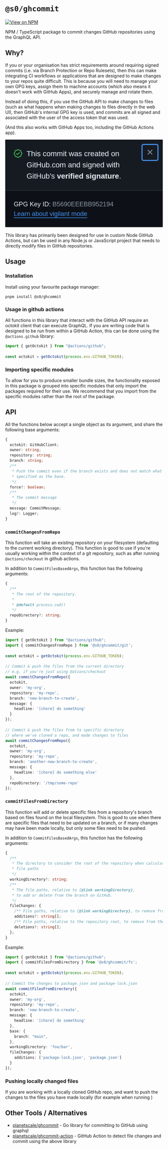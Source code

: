 # `@s0/ghcommit`

[![View on NPM](https://badgen.net/npm/v/@s0/ghcommit)](https://www.npmjs.com/package/@s0/ghcommit)

NPM / TypeScript package to commit changes GitHub repositories using the GraphQL API.

## Why?

If you or your organisation has strict requirements
around requiring signed commits (i.e. via Branch Protection or Repo Rulesets), then this can make integrating CI workflows or applications that are designed to make changes to your repos quite difficult. This is because you will need to manage your own GPG keys, assign them to machine accounts (which also means it doesn't work with GitHub Apps), and securely manage and rotate them.

Instead of doing this, if you use the GitHub API to make changes to files (such as what happens when making changes to files directly in the web UI), then GitHub's internal GPG key is used, and commits are all signed and associated with the user of the access token that was used.

(And this also works with GitHub Apps too, including the GitHub Actions app).

![](docs/verified.png)

This library has primarily been designed for use in custom Node GitHub Actions, but can be used in any Node.js or JavaScript project that needs to directly modify files in GitHub repositories.

## Usage

### Installation

Install using your favourite package manager:

```
pnpm install @s0/ghcommit
```

### Usage in github actions

All functions in this library that interact with the GitHub API require an octokit client that can execute GraphQL. If you are writing code that is designed to be run from within a GitHub Action, this can be done using the `@actions.github` library:

```ts
import { getOctokit } from "@actions/github";

const octokit = getOctokit(process.env.GITHUB_TOKEN);
```

### Importing specific modules

To allow for you to produce smaller bundle sizes, the functionality exposed in this package is grouped into specific modules that only import the packages required for their use. We recommend that you import from the specific modules rather than the root of the package.

## API

All the functions below accept a single object as its argument, and share the following base arguments:

<!-- TODO: point to some generated docs instead of including a code snippet -->


```ts
{
  octokit: GitHubClient;
  owner: string;
  repository: string;
  branch: string;
  /**
   * Push the commit even if the branch exists and does not match what was
   * specified as the base.
   */
  force?: boolean;
  /**
   * The commit message
   */
  message: CommitMessage;
  log?: Logger;
}
```

### `commitChangesFromRepo`

This function will take an existing repository on your filesystem (defaulting to the current working directory). This function is good to use if you're usually working within the context of a git repository, such as after running `@actions/checkout` in github actions.

In addition to `CommitFilesBasedArgs`, this function has the following arguments:

```ts
{
  /**
   * The root of the repository.
   *
   * @default process.cwd()
   */
  repoDirectory?: string;
}
```

Example:

```ts
import { getOctokit } from "@actions/github";
import { commitChangesFromRepo } from '@s0/ghcommit/git';

const octokit = getOctokit(process.env.GITHUB_TOKEN);

// Commit & push the files from the current directory
// e.g. if you're just using @ations/checkout
await commitChangesFromRepo({
  octokit,
  owner: 'my-org',
  repository: 'my-repo',
  branch: 'new-branch-to-create',
  message: {
    headline: '[chore] do something'
  }
});

// Commit & push the files from ta specific directory
// where we've cloned a repo, and made changes to files
await commitChangesFromRepo({
  octokit,
  owner: 'my-org',
  repository: 'my-repo',
  branch: 'another-new-branch-to-create',
  message: {
    headline: '[chore] do something else'
  },
  repoDirectory: '/tmp/some-repo'
});
```

### `commitFilesFromDirectory`

This function will add or delete specific files from a repository's branch based on files found on the local filesystem. This is good to use when there are specific files that need to be updated on a branch, or if many changes may have been made locally, but only some files need to be pushed.

In addition to `CommitFilesBasedArgs`, this function has the following arguments:

```ts
{
  /**
   * The directory to consider the root of the repository when calculating
   * file paths
   */
  workingDirectory?: string;
  /**
   * The file paths, relative to {@link workingDirectory},
   * to add or delete from the branch on GitHub.
   */
  fileChanges: {
    /** File paths, relative to {@link workingDirectory}, to remove from the repo. */
    additions?: string[];
    /** File paths, relative to the repository root, to remove from the repo. */
    deletions?: string[];
  };
}
```

Example:

```ts
import { getOctokit } from "@actions/github";
import { commitFilesFromDirectory } from '@s0/ghcommit/fs';

const octokit = getOctokit(process.env.GITHUB_TOKEN);

// Commit the changes to package.json and package-lock.json
await commitFilesFromDirectory({
  octokit,
  owner: 'my-org',
  repository: 'my-repo',
  branch: 'new-branch-to-create',
  message: {
    headline: '[chore] do something'
  },
  base: {
    branch: "main",
  },
  workingDirectory: 'foo/bar',
  fileChanges: {
    additions: ['package-lock.json', 'package.json']
  }
});
```



### Pushing locally changed files

If you are working with a locally cloned GitHub repo, and want to push the changes to the files you have made locally (for example when running )

## Other Tools / Alternatives

- [planetscale/ghcommit](https://github.com/planetscale/ghcommit) - Go library for committing to GitHub using graphql
- [planetscale/ghcommit-action](https://github.com/planetscale/ghcommit-action) - GitHub Action to detect file changes and commit using the above library
